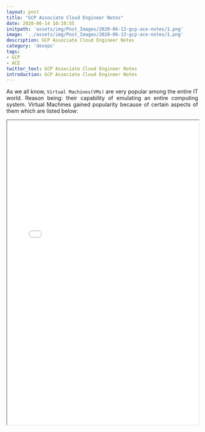 ```yaml
---
layout: post
title: "GCP Associate Cloud Engineer Notes"
date: 2020-06-14 10:10:55
initpath: 'assets/img/Post_Images/2020-06-13-gcp-ace-notes/1.png'
image: '../assets/img/Post_Images/2020-06-13-gcp-ace-notes/1.png'
description: GCP Associate Cloud Engineer Notes
category: 'devops'
tags:
- GCP
- ACE
twitter_text: GCP Associate Cloud Engineer Notes
introduction: GCP Associate Cloud Engineer Notes
---
```

<p align="justify">As we all know, <code>Virtual Machines(VMs)</code> are very popular among the entire IT world. Reason being: their capability of emulating an entire computing system. Virtual Machines gained popularity because of certain aspects of them which are listed below: </p>

<iframe src="../assets/pdf/AssociateCloudEngineerJourney.pdf" width="100%" height="800rem"></iframe>
